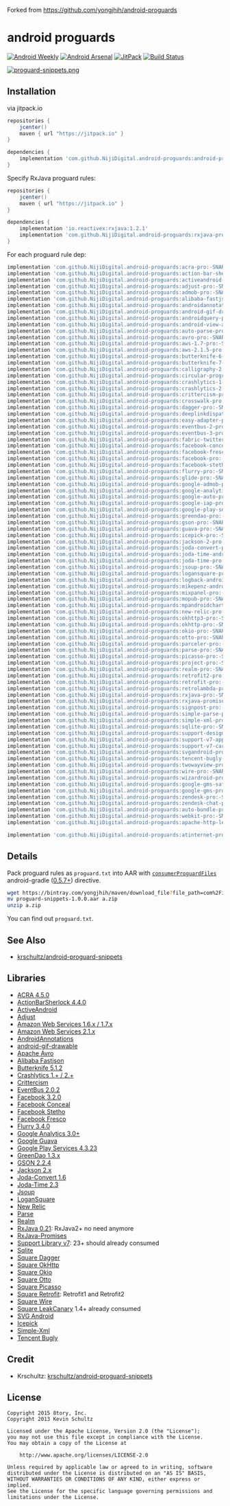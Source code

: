 Forked from <https://github.com/yongjhih/android-proguards>

# android proguards

[![Android Weekly](https://img.shields.io/badge/Android%20Weekly-%23230-blue.svg)](http://androidweekly.net/issues/issue-230)
[![Android Arsenal](https://img.shields.io/badge/Android%20Arsenal-android--proguards-brightgreen.svg?style=flat)](http://android-arsenal.com/details/1/4600)
[![JitPack](https://img.shields.io/github/tag/yongjhih/android-proguards.svg?label=JitPack)](https://jitpack.io/#yongjhih/android-proguards)
[![Build Status](https://travis-ci.org/yongjhih/android-proguards.svg)](https://travis-ci.org/yongjhih/android-proguards)

[![proguard-snippets.png](art/proguard-snippets.png)](art/proguard-snippets.png)

## Installation

via jitpack.io

```gradle
repositories {
    jcenter()
    maven { url "https://jitpack.io" }
}

dependencies {
    implementation 'com.github.NijiDigital.android-proguards:android-proguards-all:-SNAPSHOT'
}
```

Specify RxJava proguard rules:

```gradle
repositories {
    jcenter()
    maven { url "https://jitpack.io" }
}

dependencies {
    implementation 'io.reactivex:rxjava:1.2.1'
    implementation 'com.github.NijiDigital.android-proguards:rxjava-pro:-SNAPSHOT'
}
```

For each proguard rule dep:

```gradle
implementation 'com.github.NijiDigital.android-proguards:acra-pro:-SNAPSHOT'
implementation 'com.github.NijiDigital.android-proguards:action-bar-sherlock-pro:-SNAPSHOT'
implementation 'com.github.NijiDigital.android-proguards:activeandroid-pro:-SNAPSHOT'
implementation 'com.github.NijiDigital.android-proguards:adjust-pro:-SNAPSHOT'
implementation 'com.github.NijiDigital.android-proguards:admob-pro:-SNAPSHOT'
implementation 'com.github.NijiDigital.android-proguards:alibaba-fastjson-pro:-SNAPSHOT'
implementation 'com.github.NijiDigital.android-proguards:androidannotations-pro:-SNAPSHOT'
implementation 'com.github.NijiDigital.android-proguards:android-gif-drawable-pro:-SNAPSHOT'
implementation 'com.github.NijiDigital.android-proguards:androidquery-pro:-SNAPSHOT'
implementation 'com.github.NijiDigital.android-proguards:android-view-animations-pro:-SNAPSHOT'
implementation 'com.github.NijiDigital.android-proguards:auto-parse-pro:-SNAPSHOT'
implementation 'com.github.NijiDigital.android-proguards:avro-pro:-SNAPSHOT'
implementation 'com.github.NijiDigital.android-proguards:aws-1.7-pro:-SNAPSHOT'
implementation 'com.github.NijiDigital.android-proguards:aws-2.1.5-pro:-SNAPSHOT'
implementation 'com.github.NijiDigital.android-proguards:butterknife-6-pro:-SNAPSHOT'
implementation 'com.github.NijiDigital.android-proguards:butterknife-7-pro:-SNAPSHOT'
implementation 'com.github.NijiDigital.android-proguards:calligraphy-2.1.0-pro:-SNAPSHOT'
implementation 'com.github.NijiDigital.android-proguards:circular-progress-button-pro:-SNAPSHOT'
implementation 'com.github.NijiDigital.android-proguards:crashlytics-1-pro:-SNAPSHOT'
implementation 'com.github.NijiDigital.android-proguards:crashlytics-2-pro:-SNAPSHOT'
implementation 'com.github.NijiDigital.android-proguards:crittercism-pro:-SNAPSHOT'
implementation 'com.github.NijiDigital.android-proguards:crosswalk-pro:-SNAPSHOT'
implementation 'com.github.NijiDigital.android-proguards:dagger-pro:-SNAPSHOT'
implementation 'com.github.NijiDigital.android-proguards:deeplinkdispatch-1.5-pro:-SNAPSHOT'
implementation 'com.github.NijiDigital.android-proguards:easy-adapter-pro:-SNAPSHOT'
implementation 'com.github.NijiDigital.android-proguards:eventbus-2-pro:-SNAPSHOT'
implementation 'com.github.NijiDigital.android-proguards:eventbus-3-pro:-SNAPSHOT'
implementation 'com.github.NijiDigital.android-proguards:fabric-twitter-kit-pro:-SNAPSHOT'
implementation 'com.github.NijiDigital.android-proguards:facebook-conceal-pro:-SNAPSHOT'
implementation 'com.github.NijiDigital.android-proguards:facebook-fresco-pro:-SNAPSHOT'
implementation 'com.github.NijiDigital.android-proguards:facebook-pro:-SNAPSHOT'
implementation 'com.github.NijiDigital.android-proguards:facebook-stetho-pro:-SNAPSHOT'
implementation 'com.github.NijiDigital.android-proguards:flurry-pro:-SNAPSHOT'
implementation 'com.github.NijiDigital.android-proguards:glide-pro:-SNAPSHOT'
implementation 'com.github.NijiDigital.android-proguards:google-admob-pro:-SNAPSHOT'
implementation 'com.github.NijiDigital.android-proguards:google-analytics-pro:-SNAPSHOT'
implementation 'com.github.NijiDigital.android-proguards:google-auto-pro:-SNAPSHOT'
implementation 'com.github.NijiDigital.android-proguards:google-iap-pro:-SNAPSHOT'
implementation 'com.github.NijiDigital.android-proguards:google-play-services-pro:-SNAPSHOT'
implementation 'com.github.NijiDigital.android-proguards:greendao-pro:-SNAPSHOT'
implementation 'com.github.NijiDigital.android-proguards:gson-pro:-SNAPSHOT'
implementation 'com.github.NijiDigital.android-proguards:guava-pro:-SNAPSHOT'
implementation 'com.github.NijiDigital.android-proguards:icepick-pro:-SNAPSHOT'
implementation 'com.github.NijiDigital.android-proguards:jackson-2-pro:-SNAPSHOT'
implementation 'com.github.NijiDigital.android-proguards:joda-convert-pro:-SNAPSHOT'
implementation 'com.github.NijiDigital.android-proguards:joda-time-android-pro:-SNAPSHOT'
implementation 'com.github.NijiDigital.android-proguards:joda-time-pro:-SNAPSHOT'
implementation 'com.github.NijiDigital.android-proguards:jsoup-pro:-SNAPSHOT'
implementation 'com.github.NijiDigital.android-proguards:logansquare-pro:-SNAPSHOT'
implementation 'com.github.NijiDigital.android-proguards:logback-android-pro:-SNAPSHOT'
implementation 'com.github.NijiDigital.android-proguards:mikepenz-android-iconics-pro:-SNAPSHOT'
implementation 'com.github.NijiDigital.android-proguards:mixpanel-pro:-SNAPSHOT'
implementation 'com.github.NijiDigital.android-proguards:mopub-pro:-SNAPSHOT'
implementation 'com.github.NijiDigital.android-proguards:mpandroidchart-pro:-SNAPSHOT'
implementation 'com.github.NijiDigital.android-proguards:new-relic-pro:-SNAPSHOT'
implementation 'com.github.NijiDigital.android-proguards:okhttp3-pro:-SNAPSHOT'
implementation 'com.github.NijiDigital.android-proguards:okhttp-pro:-SNAPSHOT'
implementation 'com.github.NijiDigital.android-proguards:okio-pro:-SNAPSHOT'
implementation 'com.github.NijiDigital.android-proguards:otto-pro:-SNAPSHOT'
implementation 'com.github.NijiDigital.android-proguards:parceler-pro:-SNAPSHOT'
implementation 'com.github.NijiDigital.android-proguards:parse-pro:-SNAPSHOT'
implementation 'com.github.NijiDigital.android-proguards:picasso-pro:-SNAPSHOT'
implementation 'com.github.NijiDigital.android-proguards:project-pro:-SNAPSHOT'
implementation 'com.github.NijiDigital.android-proguards:realm-pro:-SNAPSHOT'
implementation 'com.github.NijiDigital.android-proguards:retrofit2-pro:-SNAPSHOT'
implementation 'com.github.NijiDigital.android-proguards:retrofit-pro:-SNAPSHOT'
implementation 'com.github.NijiDigital.android-proguards:retrolambda-pro:-SNAPSHOT'
implementation 'com.github.NijiDigital.android-proguards:rxjava-pro:-SNAPSHOT'
implementation 'com.github.NijiDigital.android-proguards:rxjava-promises-pro:-SNAPSHOT'
implementation 'com.github.NijiDigital.android-proguards:signpost-pro:-SNAPSHOT'
implementation 'com.github.NijiDigital.android-proguards:simple-parse-pro:-SNAPSHOT'
implementation 'com.github.NijiDigital.android-proguards:simple-xml-pro:-SNAPSHOT'
implementation 'com.github.NijiDigital.android-proguards:sqlite-pro:-SNAPSHOT'
implementation 'com.github.NijiDigital.android-proguards:support-design-pro:-SNAPSHOT'
implementation 'com.github.NijiDigital.android-proguards:support-v7-appcompat-pro:-SNAPSHOT'
implementation 'com.github.NijiDigital.android-proguards:support-v7-cardview-pro:-SNAPSHOT'
implementation 'com.github.NijiDigital.android-proguards:svgandroid-pro:-SNAPSHOT'
implementation 'com.github.NijiDigital.android-proguards:tencent-bugly-pro:-SNAPSHOT'
implementation 'com.github.NijiDigital.android-proguards:twowayview-pro:-SNAPSHOT'
implementation 'com.github.NijiDigital.android-proguards:wire-pro:-SNAPSHOT'
implementation 'com.github.NijiDigital.android-proguards:wizardroid-pro:-SNAPSHOT'
implementation 'com.github.NijiDigital.android-proguards:google-gms-safetynet-pro:-SNAPSHOT'
implementation 'com.github.NijiDigital.android-proguards:google-gms-pro:-SNAPSHOT'
implementation 'com.github.NijiDigital.android-proguards:zendesk-pro:-SNAPSHOT'
implementation 'com.github.NijiDigital.android-proguards:zendesk-chat-pro:-SNAPSHOT'
implementation 'com.github.NijiDigital.android-proguards:auto-bundle-pro:-SNAPSHOT'
implementation 'com.github.NijiDigital.android-proguards:webkit-pro:-SNAPSHOT'
implementation 'com.github.NijiDigital.android-proguards:apache-http-legacy-pro:-SNAPSHOT'

implementation 'com.github.NijiDigital.android-proguards:atinternet-pro:-SNAPSHOT'
```


## Details

Pack proguard rules as `proguard.txt` into AAR with [`consumerProguardFiles`](https://github.com/yongjhih/android-proguards/blob/master/rxjava-pro/build.gradle#L26) android-gradle ([0.5.7+](http://tools.android.com/tech-docs/new-build-system)) directive.

```sh
wget https://bintray.com/yongjhih/maven/download_file?file_path=com%2Finfstory%2Fproguard-snippets%2F1.0.0%2Fproguard-snippets-1.0.0.aar
mv proguard-snippets-1.0.0.aar a.zip
unzip a.zip
```

You can find out `proguard.txt`.

## See Also

* [krschultz/android-proguard-snippets](https://github.com/krschultz/android-proguard-snippets)

## Libraries

* [ACRA 4.5.0](https://github.com/ACRA/acra)
* [ActionBarSherlock 4.4.0](http://actionbarsherlock.com/)
* [ActiveAndroid](http://www.activeandroid.com/)
* [Adjust](https://github.com/adjust/android_sdk)
* [Amazon Web Services 1.6.x / 1.7.x](https://aws.amazon.com/releasenotes/Android/1855915734308772)
* [Amazon Web Services 2.1.x](https://github.com/aws/aws-sdk-android)
* [AndroidAnnotations](http://androidannotations.org/)
* [android-gif-drawable](https://github.com/koral--/android-gif-drawable)
* [Apache Avro](http://http://avro.apache.org/)
* [Alibaba Fastjson](https://github.com/alibaba/fastjson)
* [Butterknife 5.1.2](http://jakewharton.github.io/butterknife/)
* [Crashlytics 1.+ / 2.+](http://try.crashlytics.com/sdk-android/)
* [Crittercism](http://docs.crittercism.com/android/android.html)
* [EventBus 2.0.2](https://github.com/greenrobot/EventBus)
* [Facebook 3.2.0](https://developers.facebook.com/docs/android/)
* [Facebook Conceal](https://facebook.github.io/conceal/)
* [Facebook Stetho](https://facebook.github.io/stetho/)
* [Facebook Fresco](https://github.com/facebook/fresco)
* [Flurry 3.4.0](http://support.flurry.com/index.php?title=Analytics/Code/ReleaseNotes/Android)
* [Google Analytics 3.0+](https://developers.google.com/analytics/devguides/collection/android/v3/)
* [Google Guava](https://code.google.com/p/guava-libraries/)
* [Google Play Services 4.3.23](http://developer.android.com/google/play-services/setup.html)
* [GreenDao 1.3.x](http://greendao-orm.com/)
* [GSON 2.2.4](https://code.google.com/p/google-gson/)
* [Jackson 2.x](http://wiki.fasterxml.com/JacksonHome)
* [Joda-Convert 1.6](http://www.joda.org/joda-convert/)
* [Joda-Time 2.3](http://www.joda.org/joda-time/)
* [Jsoup](http://jsoup.org/)
* [LoganSquare](https://github.com/bluelinelabs/LoganSquare)
* [New Relic](https://docs.newrelic.com/docs/mobile-monitoring/mobile-sdk-api/new-relic-mobile-sdk-api/working-android-sdk-api)
* [Parse](https://parse.com/products/android)
* [Realm](http://realm.io/news/realm-for-android/)
* [RxJava 0.21](https://github.com/ReactiveX/RxJava/wiki/The-RxJava-Android-Module): RxJava2+ no need anymore
* [RxJava-Promises](https://github.com/darylteo/rxjava-promises)
* [Support Library v7](https://developer.android.com/tools/support-library/features.html#v7-appcompat): 23+ should already consumed
* [Sqlite](http://www.sqlite.org/index.html)
* [Square Dagger](https://github.com/square/dagger)
* [Square OkHttp](http://square.github.io/okhttp/)
* [Square Okio](https://github.com/square/okio)
* [Square Otto](http://square.github.io/otto/)
* [Square Picasso](https://github.com/square/picasso)
* [Square Retrofit](http://square.github.io/retrofit/): Retrofit1 and Retrofit2
* [Square Wire](https://github.com/square/wire)
* [Square LeakCanary](https://github.com/square/leakcanary) 1.4+ already consumed
* [SVG Android](https://github.com/pents90/svg-android)
* [Icepick](https://github.com/frankiesardo/icepick)
* [Simple-Xml](http://simple.sourceforge.net/)
* [Tencent Bugly](http://bugly.qq.com/)

## Credit

* Krschultz: [krschultz/android-proguard-snippets](https://github.com/krschultz/android-proguard-snippets)

## License

```
Copyright 2015 8tory, Inc.
Copyright 2013 Kevin Schultz

Licensed under the Apache License, Version 2.0 (the "License");
you may not use this file except in compliance with the License.
You may obtain a copy of the License at

    http://www.apache.org/licenses/LICENSE-2.0

Unless required by applicable law or agreed to in writing, software
distributed under the License is distributed on an "AS IS" BASIS,
WITHOUT WARRANTIES OR CONDITIONS OF ANY KIND, either express or implied.
See the License for the specific language governing permissions and
limitations under the License.

